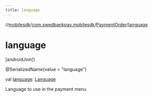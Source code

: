 ```yaml
---
title: language
---
```

//[mobilesdk](../../../index.html)/[com.swedbankpay.mobilesdk](../index.html)/[PaymentOrder](index.html)/[language](language.html)



# language



[androidJvm]\




@SerializedName(value = "language")



val [language](language.html): [Language](../-language/index.html)



Language to use in the payment menu




